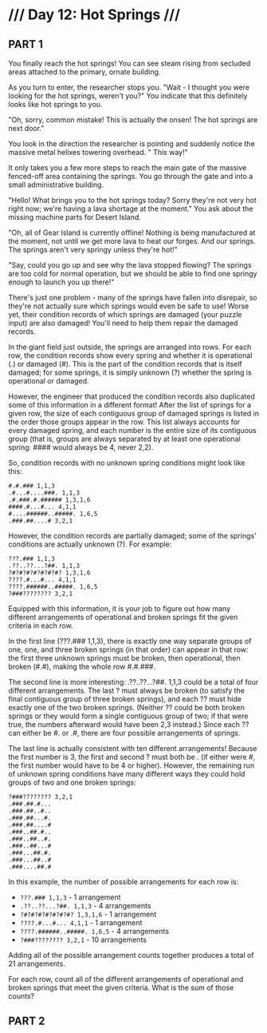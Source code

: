 # /// Day 12: Hot Springs ///

## PART 1

You finally reach the hot springs! You can see steam rising from secluded areas attached to the primary, ornate
building.

As you turn to enter, the researcher stops you. "Wait - I thought you were looking for the hot springs, weren't you?"
You indicate that this definitely looks like hot springs to you.

"Oh, sorry, common mistake! This is actually the onsen! The hot springs are next door."

You look in the direction the researcher is pointing and suddenly notice the massive metal helixes towering overhead. "
This way!"

It only takes you a few more steps to reach the main gate of the massive fenced-off area containing the springs. You go
through the gate and into a small administrative building.

"Hello! What brings you to the hot springs today? Sorry they're not very hot right now; we're having a lava shortage at
the moment." You ask about the missing machine parts for Desert Island.

"Oh, all of Gear Island is currently offline! Nothing is being manufactured at the moment, not until we get more lava to
heat our forges. And our springs. The springs aren't very springy unless they're hot!"

"Say, could you go up and see why the lava stopped flowing? The springs are too cold for normal operation, but we should
be able to find one springy enough to launch you up there!"

There's just one problem - many of the springs have fallen into disrepair, so they're not actually sure which springs
would even be safe to use! Worse yet, their condition records of which springs are damaged (your puzzle input) are also
damaged! You'll need to help them repair the damaged records.

In the giant field just outside, the springs are arranged into rows. For each row, the condition records show every
spring and whether it is operational (.) or damaged (#). This is the part of the condition records that is itself
damaged; for some springs, it is simply unknown (?) whether the spring is operational or damaged.

However, the engineer that produced the condition records also duplicated some of this information in a different
format! After the list of springs for a given row, the size of each contiguous group of damaged springs is listed in the
order those groups appear in the row. This list always accounts for every damaged spring, and each number is the entire
size of its contiguous group (that is, groups are always separated by at least one operational spring: #### would always
be 4, never 2,2).

So, condition records with no unknown spring conditions might look like this:

```
#.#.### 1,1,3
.#...#....###. 1,1,3
.#.###.#.###### 1,3,1,6
####.#...#... 4,1,1
#....######..#####. 1,6,5
.###.##....# 3,2,1
```

However, the condition records are partially damaged; some of the springs' conditions are actually unknown (?). For
example:

```
???.### 1,1,3
.??..??...?##. 1,1,3
?#?#?#?#?#?#?#? 1,3,1,6
????.#...#... 4,1,1
????.######..#####. 1,6,5
?###???????? 3,2,1
```

Equipped with this information, it is your job to figure out how many different arrangements of operational and broken
springs fit the given criteria in each row.

In the first line (???.### 1,1,3), there is exactly one way separate groups of one, one, and three broken springs (in
that order) can appear in that row: the first three unknown springs must be broken, then operational, then broken (#.#),
making the whole row #.#.###.

The second line is more interesting: .??..??...?##. 1,1,3 could be a total of four different arrangements. The last ?
must always be broken (to satisfy the final contiguous group of three broken springs), and each ?? must hide exactly one
of the two broken springs. (Neither ?? could be both broken springs or they would form a single contiguous group of two;
if that were true, the numbers afterward would have been 2,3 instead.) Since each ?? can either be #. or .#, there are
four possible arrangements of springs.

The last line is actually consistent with ten different arrangements! Because the first number is 3, the first and
second ? must both be . (if either were #, the first number would have to be 4 or higher). However, the remaining run of
unknown spring conditions have many different ways they could hold groups of two and one broken springs:

```
?###???????? 3,2,1
.###.##.#...
.###.##..#..
.###.##...#.
.###.##....#
.###..##.#..
.###..##..#.
.###..##...#
.###...##.#.
.###...##..#
.###....##.#
```

In this example, the number of possible arrangements for each row is:

- `???.### 1,1,3` - 1 arrangement
- `.??..??...?##. 1,1,3` - 4 arrangements
- `?#?#?#?#?#?#?#? 1,3,1,6` - 1 arrangement
- `????.#...#... 4,1,1` - 1 arrangement
- `????.######..#####. 1,6,5` - 4 arrangements
- `?###???????? 3,2,1` - 10 arrangements

Adding all of the possible arrangement counts together produces a total of 21 arrangements.

For each row, count all of the different arrangements of operational and broken springs that meet the given criteria.
What is the sum of those counts?

## PART 2

